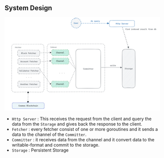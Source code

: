 ## System Design
![System Design Image](./images/system_design.png)

* `Http Server` : This receives the request from the client and query the data from the `Storage` and gives back the response to the client.
* `Fetcher` : every fetcher consist of one or more goroutines 
and it sends a data to the channel of the `Committer`.
* `Committer` : it receives data from the channel and it convert data to the writable-format and commit to the storage.
* `Storage` : Persistent Storage